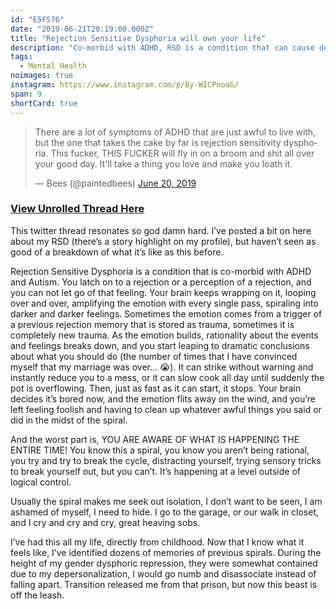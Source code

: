 ```yaml
---
id: "E5F576"
date: "2019-06-21T20:19:00.000Z"
title: "Rejection Sensitive Dysphoria will own your life"
description: "Co-morbid with ADHD, RSD is a condition that can cause debilitating depressive episodes without notice."
tags:
  - Mental Health
noimages: true
instagram: https://www.instagram.com/p/By-WICPnoaG/
span: 9
shortCard: true
---
```


<blockquote class="twitter-tweet" data-lang="en"><p lang="en" dir="ltr">There are a lot of symptoms of ADHD that are just awful to live with, but the one that takes the cake by far is rejection sensitivity dysphoria. This fucker, THIS FUCKER will fly in on a broom and shit all over your good day. It&#39;ll take a thing you love and make you loath it.</p>&mdash; Bees (@paintedbees) <a href="https://twitter.com/paintedbees/status/1141653591771320320?ref_src=twsrc%5Etfw">June 20, 2019</a></blockquote>
<script async src="https://platform.twitter.com/widgets.js" charset="utf-8"></script>

### [View Unrolled Thread Here](https://threadreaderapp.com/thread/1141653591771320320.html)

This twitter thread resonates so god damn hard. I’ve posted a bit on here about my RSD (there’s a story highlight on my profile), but haven’t seen as good of a breakdown of what it’s like as this before.

Rejection Sensitive Dysphoria is a condition that is co-morbid with ADHD and Autism. You latch on to a rejection or a perception of a rejection, and you can not let go of that feeling. Your brain keeps wrapping on it, looping over and over, amplifying the emotion with every single pass, spiraling into darker and darker feelings. Sometimes the emotion comes from a trigger of a previous rejection memory that is stored as trauma, sometimes it is completely new trauma. As the emotion builds, rationality about the events and feelings breaks down, and you start leaping to dramatic conclusions about what you should do (the number of times that I have convinced myself that my marriage was over... 😭). It can strike without warning and instantly reduce you to a mess, or it can slow cook all day until suddenly the pot is overflowing. Then, just as fast as it can start, it stops. Your brain decides it’s bored now, and the emotion flits away on the wind, and you’re left feeling foolish and having to clean up whatever awful things you said or did in the midst of the spiral.

And the worst part is, YOU ARE AWARE OF WHAT IS HAPPENING THE ENTIRE TIME! You know this a spiral, you know you aren’t being rational, you try and try to break the cycle, distracting yourself, trying sensory tricks to break yourself out, but you can’t. It’s happening at a level outside of logical control.

Usually the spiral makes me seek out isolation, I don’t want to be seen, I am ashamed of myself, I need to hide. I go to the garage, or our walk in closet, and I cry and cry and cry, great heaving sobs.

I’ve had this all my life, directly from childhood. Now that I know what it feels like, I’ve identified dozens of memories of previous spirals. During the height of my gender dysphoric repression, they were somewhat contained due to my depersonalization, I would go numb and disassociate instead of falling apart. Transition released me from that prison, but now this beast is off the leash.

